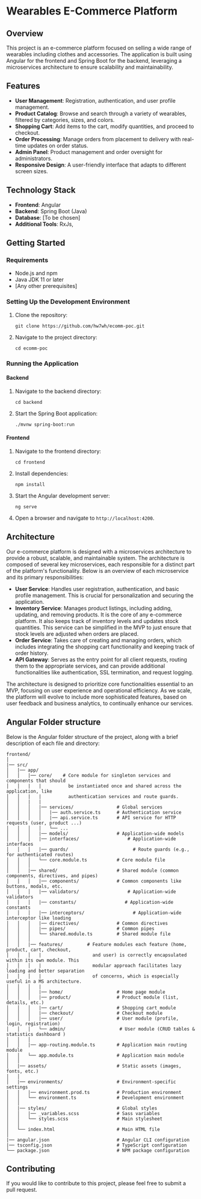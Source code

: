 # Wearables E-Commerce Platform

## Overview
This project is an e-commerce platform focused on selling a wide range of wearables including clothes and accessories. The application is built using Angular for the frontend and Spring Boot for the backend, leveraging a microservices architecture to ensure scalability and maintainability.

## Features
- **User Management**: Registration, authentication, and user profile management.
- **Product Catalog**: Browse and search through a variety of wearables, filtered by categories, sizes, and colors.
- **Shopping Cart**: Add items to the cart, modify quantities, and proceed to checkout.
- **Order Processing**: Manage orders from placement to delivery with real-time updates on order status.
- **Admin Panel**: Product management and order oversight for administrators.
- **Responsive Design**: A user-friendly interface that adapts to different screen sizes.

## Technology Stack
- **Frontend**: Angular
- **Backend**: Spring Boot (Java)
- **Database**: [To be chosen]
- **Additional Tools**: RxJs, 

## Getting Started

### Requirements
- Node.js and npm
- Java JDK 11 or later
- [Any other prerequisites]

### Setting Up the Development Environment
1. Clone the repository:
   ```
   git clone https://github.com/hw7wh/ecomm-poc.git
   ```
2. Navigate to the project directory:
   ```
   cd ecomm-poc
   ```

### Running the Application

#### Backend
1. Navigate to the backend directory:
   ```
   cd backend
   ```
2. Start the Spring Boot application:
   ```
   ./mvnw spring-boot:run
   ```

#### Frontend
1. Navigate to the frontend directory:
   ```
   cd frontend
   ```
2. Install dependencies:
   ```
   npm install
   ```
3. Start the Angular development server:
   ```
   ng serve
   ```
4. Open a browser and navigate to `http://localhost:4200`.

## Architecture

Our e-commerce platform is designed with a microservices architecture to provide a robust, scalable, and maintainable system. The architecture is composed of several key microservices, each responsible for a distinct part of the platform's functionality. Below is an overview of each microservice and its primary responsibilities:

- **User Service**: Handles user registration, authentication, and basic profile management. This is crucial for personalization and securing the application.
- **Inventory Service**: Manages product listings, including adding, updating, and removing products. It is the core of any e-commerce platform. It also keeps track of inventory levels and updates stock quantities. This service can be simplified in the MVP to just ensure that stock levels are adjusted when orders are placed.
- **Order Service**: Takes care of creating and managing orders, which includes integrating the shopping cart functionality and keeping track of order history.
- **API Gateway**: Serves as the entry point for all client requests, routing them to the appropriate services, and can provide additional functionalities like authentication, SSL termination, and request logging.

The architecture is designed to prioritize core functionalities essential to an MVP, focusing on user experience and operational efficiency. As we scale, the platform will evolve to include more sophisticated features, based on user feedback and business analytics, to continually enhance our services.

## Angular Folder structure
Below is the Angular folder structure of the project, along with a brief description of each file and directory:

```
frontend/ 
│
|── src/
│   |── app/
│   │   |── core/    # Core module for singleton services and components that should
│   │   |   |          be instantiated once and shared across the application, like
│   │   |   |          authentication services and route guards.
│   │   |   |                                     
│   │   │   |── services/                # Global services
│   │   │   │   |── auth.service.ts      # Authentication service
│   │   │   │   |── api.service.ts       # API service for HTTP requests (user, product ...)
│   │   │   │   └── ...
│   │   │   |── models/                  # Application-wide models  
│   │   │   |── interfaces/                  # Application-wide  interfaces
│   │   │   |── guards/                        # Route guards (e.g., for authenticated routes)
│   │   │   └── core.module.ts           # Core module file
│   │   │
│   │   |── shared/                      # Shared module (common components, directives, and pipes)
│   │   │   |── components/              # Common components like buttons, modals, etc.
│   │   │   |── validators/                  # Application-wide validators  
│   │   │   |── constants/                  # Application-wide constants 
│   │   │   |── interceptors/                  # Application-wide interceptor like loading 
│   │   │   |── directives/              # Common directives
│   │   │   |── pipes/                   # Common pipes
│   │   │   └── shared.module.ts         # Shared module file
│   │   │
│   │   |── features/         # Feature modules each feature (home, product, cart, checkout, 
│   │   │   |                   and user) is correctly encapsulated within its own module. This 
│   │   │   |                   modular approach facilitates lazy loading and better separation
│   │   │   |                   of concerns, which is especially useful in a MS architecture. 
│   │   │   |
│   │   │   |── home/                    # Home page module
│   │   │   |── product/                 # Product module (list, details, etc.)
│   │   │   |── cart/                    # Shopping cart module
│   │   │   |── checkout/                # Checkout module
│   │   │   |── user/                    # User module (profile, login, registration)
│   │   │   └── admin/                    # User module (CRUD tables & statistics dashboard )
│   │   │
│   │   |── app-routing.module.ts        # Application main routing module
│   │   └── app.module.ts                # Application main module
│   │
│   |── assets/                          # Static assets (images, fonts, etc.)
│   │
│   |── environments/                    # Environment-specific settings
│   │   |── environment.prod.ts          # Production environment
│   │   └── environment.ts               # Development environment
│   │
│   |── styles/                          # Global styles
│   │   |── _variables.scss              # Sass variables
│   │   └── styles.scss                  # Main stylesheet
│   │
│   └── index.html                       # Main HTML file
│
|── angular.json                         # Angular CLI configuration
|── tsconfig.json                        # TypeScript configuration
└── package.json                         # NPM package configuration
```

## Contributing
If you would like to contribute to this project, please feel free to submit a pull request.
